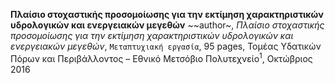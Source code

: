 **Πλαίσιο στοχαστικής προσομοίωσης για την εκτίμηση χαρακτηριστικών υδρολογικών και ενεργειακών μεγεθών**
~~author~, *Πλαίσιο στοχαστικής προσομοίωσης για την εκτίμηση χαρακτηριστικών υδρολογικών και ενεργειακών μεγεθών*, `Μεταπτυχιακή εργασία`, 95 pages, Τομέας Υδατικών Πόρων και Περιβάλλοντος – Εθνικό Μετσόβιο Πολυτεχνείο<sup>1</sup>, Οκτώβριος 2016
